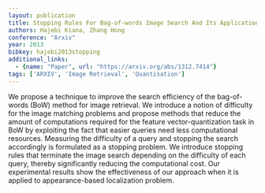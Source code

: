 ```yaml
---
layout: publication
title: Stopping Rules For Bag-of-words Image Search And Its Application In Appearance-based Localization
authors: Hajebi Kiana, Zhang Hong
conference: "Arxiv"
year: 2013
bibkey: hajebi2013stopping
additional_links:
  - {name: "Paper", url: "https://arxiv.org/abs/1312.7414"}
tags: ['ARXIV', 'Image Retrieval', 'Quantisation']
---
```

We propose a technique to improve the search efficiency of the bag-of-words (BoW) method for image retrieval. We introduce a notion of difficulty for the image matching problems and propose methods that reduce the amount of computations required for the feature vector-quantization task in BoW by exploiting the fact that easier queries need less computational resources. Measuring the difficulty of a query and stopping the search accordingly is formulated as a stopping problem. We introduce stopping rules that terminate the image search depending on the difficulty of each query, thereby significantly reducing the computational cost. Our experimental results show the effectiveness of our approach when it is applied to appearance-based localization problem.
